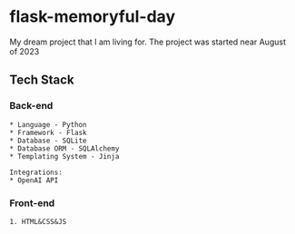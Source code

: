 # flask-memoryful-day

My dream project that I am living for.
The project was started near August of 2023

## Tech Stack

### Back-end

    * Language - Python
    * Framework - Flask
    * Database - SQLite
    * Database ORM - SQLAlchemy
    * Templating System - Jinja

    Integrations:
    * OpenAI API

### Front-end

    1. HTML&CSS&JS
